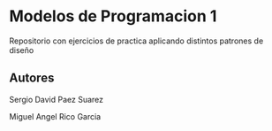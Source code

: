 # Modelos de Programacion 1
Repositorio con ejercicios de practica aplicando distintos patrones de diseño

## Autores
Sergio David Paez Suarez

Miguel Angel Rico Garcia
